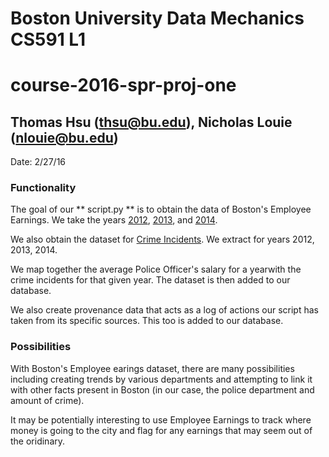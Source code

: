 # Boston University Data Mechanics CS591 L1
# course-2016-spr-proj-one

## Thomas Hsu (thsu@bu.edu), Nicholas Louie (nlouie@bu.edu)
Date: 2/27/16

### Functionality

The goal of our ** script.py ** is to obtain the data of Boston's Employee Earnings. We take the years [2012](https://data.cityofboston.gov/Finance/Employee-Earnings-Report-2012/effb-uspk), [2013](https://data.cityofboston.gov/Finance/Employee-Earnings-Report-2013/54s2-yxpg), and [2014](https://data.cityofboston.gov/Finance/Employee-Earnings-Report-2014/4swk-wcg8).

We also obtain the dataset for [Crime Incidents](https://data.cityofboston.gov/resource/7cdf-6fgx.json). We extract for years 2012, 2013, 2014.

We map together the average Police Officer's salary for a yearwith the crime incidents for that given year. The dataset is then added to our database. 

We also create provenance data that acts as a log of actions our script has taken from its specific sources. This too is added to our database. 

### Possibilities

With Boston's Employee earings dataset, there are many possibilities including creating trends by various departments and attempting to link it with other facts present in Boston (in our case, the police department and amount of crime).

It may be potentially interesting to use Employee Earnings to track where money is going to the city and flag for any earnings that may seem out of the oridinary. 

